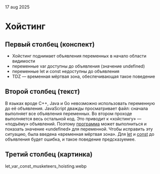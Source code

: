 17 aug 2025
# Хойстинг

## Первый столбец (конспект)
* Хойстинг поднимает объявления переменных в начало области видимости
* переменные var доступны до объявления (значение undefined)
* переменные let и const недоступны до объявления
* TDZ — временная мёртвая зона, обеспечивающая такое поведение

## Второй столбец (текст)
В языках вроде C++, Java и Go невозможно использовать переменную до её объявления. JavaScript дважды просматривает файл: сначала выполняет все объявления переменных. Во втором проходе выполняется весь остальной код. Это приводит к «хойстингу» — «подъёму» объявлений. Поэтому [программа](https://github.com/AlinaBrode/js_snippets_blog/blob/main/hoisting/trap.js) может выполниться и показать значение «undefined» для переменной. Чтобы исправить эту ситуацию, была введена «временная мёртвая зона». Для [let](https://github.com/AlinaBrode/js_snippets_blog/blob/main/hoisting/let.js) и [const](https://github.com/AlinaBrode/js_snippets_blog/blob/main/hoisting/const.js) до объявления будет ошибка, и такое поведение предсказуемее.

## Третий столбец (картинка)
let_var_const_musketeers_hoisting.webp

